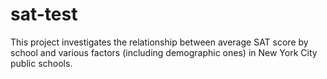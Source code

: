 # sat-test
This project investigates the relationship between average SAT score by school and various factors (including demographic ones) in New York City public schools.

